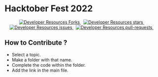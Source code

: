 # Hacktober Fest 2022

<p align="center">
  <a href="https://github.com/theritiktiwari/dev-resources/fork" target="blank">
    <img src="https://shields.io/github/forks/codingwalls/hacktober-2022?color=6063C5&style=for-the-badge" alt="Developer Resources Forks"/>
  </a> &nbsp;
  <a href="https://github.com/theritiktiwari/dev-resources/stargazers" target="blank">
    <img src="https://shields.io/github/stars/codingwalls/hacktober-2022?color=6063C5&style=for-the-badge" alt="Developer Resources stars"/>
  </a>&nbsp;
  <a href="https://github.com/theritiktiwari/dev-resources/issues">
    <img src="https://shields.io/github/issues/codingwalls/hacktober-2022?color=default&style=for-the-badge" alt="Developer Resources issues"/>
  </a>&nbsp;
  <a href="https://github.com/theritiktiwari/dev-resources/pulls" target="blank">
    <img src="https://shields.io/github/issues-pr/codingwalls/hacktober-2022?color=default&style=for-the-badge" alt="Developer Resources pull-requests"/>
  </a>&nbsp;
</p>

## How to Contribute ?
- Select a topic.
- Make a folder with that name.
- Complete the code within the folder.
- Add the link in the main file.
